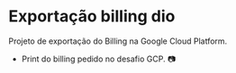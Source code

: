 # Exportação billing dio

Projeto de exportação do Billing na Google Cloud Platform.
* Print do billing pedido no desafio GCP. :camera:
